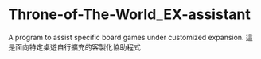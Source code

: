 # Throne-of-The-World_EX-assistant
A program to assist specific board games under customized expansion.
這是面向特定桌遊自行擴充的客製化協助程式
